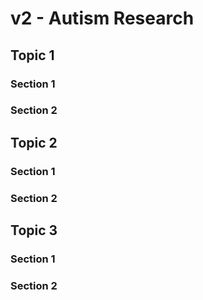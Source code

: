 # v2 - Autism Research

## Topic 1

### Section 1

### Section 2

## Topic 2

### Section 1

### Section 2

## Topic 3

### Section 1

### Section 2

